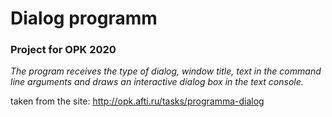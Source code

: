 # Dialog programm
### Project for OPK 2020
*The program receives the type of dialog, window title, text in the command line arguments and draws an interactive dialog box in the text console.*


taken from the site: http://opk.afti.ru/tasks/programma-dialog
